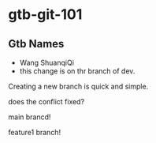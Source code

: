 # gtb-git-101

## Gtb Names

- Wang ShuanqiQi
- this change is on thr branch of dev.

Creating a new branch is quick and simple.

does the conflict fixed?

main brancd!

feature1 branch!

